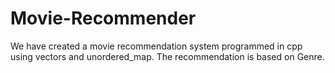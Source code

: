 # Movie-Recommender
We have created a movie recommendation system programmed in cpp using vectors and unordered_map. The recommendation is based on Genre.
